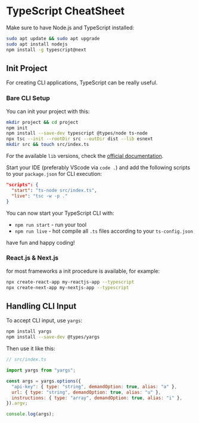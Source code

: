 # TypeScript CheatSheet

Make sure to have Node.js and TypeScript installed:

```sh
sudo apt update && sudo apt upgrade
sudo apt install nodejs
npm install -g typescript@next
```

## Init Project

For creating CLI applications, TypeScript can be really useful.

### Bare CLI Setup

You can init your project with this:

```sh
mkdir project && cd project
npm init
npm install --save-dev typescript @types/node ts-node
npx tsc --init --rootDir src --outDir dist --lib esnext
mkdir src && touch src/index.ts
```

For the available `lib` versions, check the [official documentation][1].

Start your IDE (preferably VScode via `code .`) and add the following scripts to your `package.json` for CLI execution:

```json
"scripts": {
  "start": "ts-node src/index.ts",
  "live": "tsc -w -p ."
}
```

You can now start your TypeScript CLI with:

- `npm run start` - run your tool
- `npm run live` - hot compile all `.ts` files according to your `ts-config.json`

have fun and happy coding!

### React.js & Next.js

for most frameworks a init procedure is available, for example:

```sh
npx create-react-app my-reactjs-app --typescript
npx create-next-app my-nextjs-app --typescript
```

## Handling CLI Input

To accept CLI input, use `yargs`:

```sh
npm install yargs
npm install --save-dev @types/yargs
```

Then use it like this:

```js
// src/index.ts

import yargs from "yargs";

const args = yargs.options({
  "api-key": { type: "string", demandOption: true, alias: "a" },
  url: { type: "string", demandOption: true, alias: "u" },
  instructions: { type: "array", demandOption: true, alias: "i" },
}).argv;

console.log(args);
```

[1]: https://www.typescriptlang.org/tsconfig#lib
